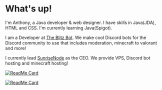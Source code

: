 <h1>What's up!</h1>
<p> I'm Anthony, a Java developer & web designer. I have skills in Java(JDA), HTML and CSS. I'm currently learning Java(Spigot).

<p>I am a Developer at <a href="https://theblitzbot.com">The Blitz Bot</a>. We make cool Discord bots for the Discord community to use that includes moderation, minecraft to valorant and more! </p>

<p>I currently lead <a href="https://sunrisenode.com">SunriseNode</a> as the CEO. We provide VPS, Discord bot hosting and minecraft hosting!</p>

[![ReadMe Card](https://github-readme-stats.vercel.app/api?username=JTXOfficial&show_icons=true&theme=gruvbox&include_all_commits=true&count_private=true)]()

[![ReadMe Card](https://github-readme-stats.vercel.app/api/top-langs?username=JTXOfficial&show_icons=true&theme=gruvbox&include_all_commits=true&count_private=true)]() 

